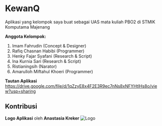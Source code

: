 # KewanQ
Aplikasi yang kelompok saya buat sebagai UAS mata kuliah PBO2 di STMIK Komputama Majenang

**Anggota Kelompok:**
1. Imam Fahrudin (Concept & Designer)
2. Rafiq Chasnan Habibi (Programmer)
3. Henky Fajar Syafani (Research & Script)
4. Ina Kurnia Sari (Research & Script)
5. Ristianingsih (Narator)
6. Amarulloh Miftahul Khoeri (Programmer)

**Tautan Aplikasi**
https://drive.google.com/file/d/1qZzyE8x4F2E3R9ec7nNs8xNFYHtlHs8o/view?usp=sharing

## Kontribusi
 **Logo Aplikasi** oleh **Anastasia Kreker**
![Logo](https://cdn.icon-icons.com/icons2/1362/PNG/512/artboard-17_89025.png)
